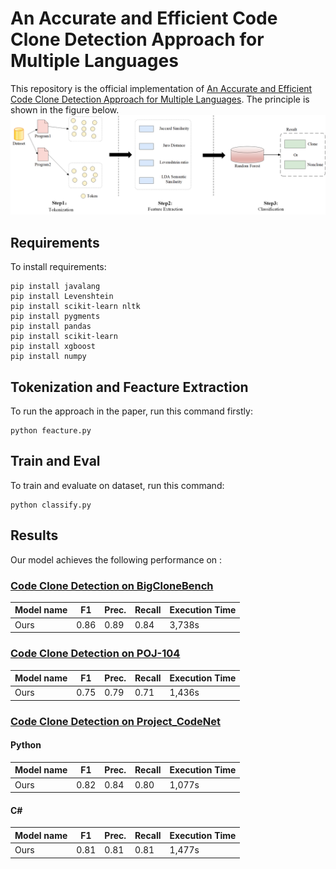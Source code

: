 # An Accurate and Efficient Code Clone Detection Approach for Multiple Languages

This repository is the official implementation of [An Accurate and Efficient Code Clone Detection
Approach for Multiple Languages](). The principle is shown in the figure below.
<img src="approach.png" alt="Code Clone Detection Approach" width="800" title="Code Clone Detection Approach"> 
## Requirements

To install requirements:

```setup
pip install javalang
pip install Levenshtein
pip install scikit-learn nltk
pip install pygments
pip install pandas
pip install scikit-learn
pip install xgboost
pip install numpy
```

## Tokenization and Feacture Extraction

To run the approach in the paper, run this command firstly:

```
python feacture.py
```

## Train and Eval

To train and evaluate on dataset, run this command:

```
python classify.py 
```

## Results

Our model achieves the following performance on :

### [Code Clone Detection on BigCloneBench](https://github.com/clonebench/BigCloneBench)

| Model name | F1   | Prec. | Recall | Execution Time |         
|------------|------|-------|--------|----------------|
| Ours       | 0.86 | 0.89  | 0.84   | 3,738s         |

### [Code Clone Detection on POJ-104](https://github.com/microsoft/CodeXGLUE/tree/main/Code-Code/Clone-detection-POJ-104)

| Model name | F1   | Prec. | Recall | Execution Time |           
|------------|------|-------|--------|----------------|
| Ours       | 0.75 | 0.79  | 0.71   | 1,436s         |

### [Code Clone Detection on Project_CodeNet](https://github.com/IBM/Project_CodeNet)

#### Python
| Model name | F1   | Prec. | Recall | Execution Time |       
|------------|------|-------|--------|----------------|
| Ours       | 0.82 | 0.84  | 0.80   | 1,077s         | 

#### C#
| Model name | F1   | Prec. | Recall | Execution Time |          
|------------|------|-------|--------|----------------|
| Ours       | 0.81 | 0.81  | 0.81   | 1,477s         |
